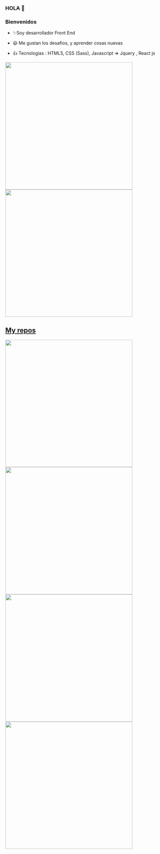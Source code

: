 ### HOLA 👋
###  Bienvenidos 


- ✨Soy desarrollador Front End

- :smiley: Me gustan los desafios, y aprender cosas nuevas 

- :+1: Tecnologias : HTML5, CSS (Sass), Javascript => Jquery  , React js


<p align="left">
  <a href="https://github.com/antondelu"><img width="400" src="https://github-readme-stats.vercel.app/api?username=antondelu&show_icons=true&theme=react">
  <a href="https://github.com/antondelu"><img width="400" src="https://github-readme-stats.vercel.app/api/top-langs/?username=antondelu&langs_count=10&layout=compact&theme=react">
</p>
    
## My repos
    
<p align="left">
  
   <a href="https://github.com/antondelu/Tienda-on-line"><img width="400" src="https://github-readme-stats.vercel.app/api/pin/?username=antondelu&repo=Tienda-on-line&langs_count=5&theme=react">
  <a href="https://github.com/antondelu/Ecommerce"><img width="400" src="https://github-readme-stats.vercel.app/api/pin/?username=antondelu&card_height=300&&repo=Ecommerce&langs_count=5&layout=compact&theme=react">
  <a href="https://github.com/antondelu/VibraDivina"><img width="400" src="https://github-readme-stats.vercel.app/api/pin/?username=antondelu&repo=VibraDivina&layout=compact&theme=react">
  <a href="https://github.com/antondelu/geolocalizacion"><img width="400" src="https://github-readme-stats.vercel.app/api/pin/?username=antondelu&repo=geolocalizacion&hide=html,scss,css&langs_count=10&layout=compact&theme=react">
</p>  

